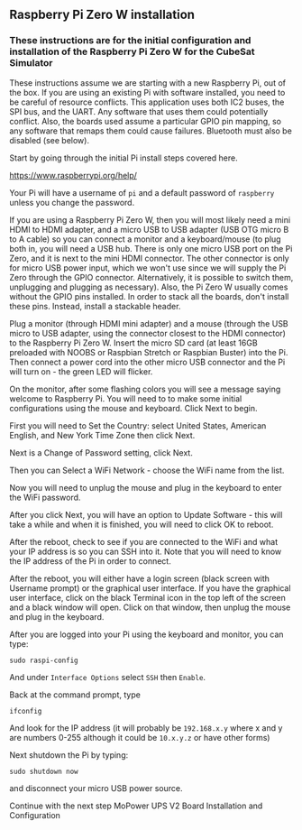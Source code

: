 ## Raspberry Pi Zero W installation

### These instructions are for the initial configuration and installation of the Raspberry Pi Zero W for the CubeSat Simulator

These instructions assume we are starting with a new Raspberry Pi, out of the box.  If you are using an existing Pi with software installed, you need to be careful of resource conflicts.  This application uses both IC2 buses, the SPI bus, and the UART.  Any software that uses them could potentially conflict. Also, the boards used assume a particular GPIO pin mapping, so any software that remaps them could cause failures. Bluetooth must also be disabled (see below).

Start by going through the initial Pi install steps covered here.

https://www.raspberrypi.org/help/

Your Pi will have a username of `pi` and a default password of `raspberry` unless you change the password.

If you are using a Raspberry Pi Zero W, then you will most likely need a mini HDMI to HDMI adapter, and a micro USB to USB adapter (USB OTG micro B to A cable) so you can connect a monitor and a keyboard/mouse (to plug both in, you will need a USB hub. There is only one micro USB port on the Pi Zero, and it is next to the mini HDMI connector.  The other connector is only for micro USB power input, which we won't use since we will supply the Pi Zero through the GPIO connector.  Alternatively, it is possible to switch them, unplugging and plugging as necessary).  Also, the Pi Zero W usually comes without the GPIO pins installed.  In order to stack all the boards, don't install these pins.  Instead, install a stackable header.

Plug a monitor (through HDMI mini adapter) and a mouse (through the USB micro to USB adapter, using the connector closest to the HDMI connector) to the Raspberry Pi Zero W.  Insert the micro SD card (at least 16GB preloaded with NOOBS or Raspbian Stretch or Raspbian Buster) into the Pi.  Then connect a power cord into the other micro USB connector and the Pi will turn on - the green LED will flicker.

On the monitor, after some flashing colors you will see a message saying welcome to Raspberry Pi.  You will need to to make some initial configurations using the mouse and keyboard.  Click Next to begin.  

First you will need to Set the Country: select United States, American English, and New York Time Zone then click Next.

Next is a Change of Password setting, click Next.  

Then you can Select a WiFi Network - choose the WiFi name from the list.  

Now you will need to unplug the mouse and plug in the keyboard to enter the WiFi password.  

After you click Next, you will have an option to Update Software - this will take a while and when it is finished, you will need to click OK to reboot.

After the reboot, check to see if you are connected to the WiFi and what your IP address is so you can SSH into it.  Note that you will need to know the IP address of the Pi in order to connect. 

After the reboot, you will either have a login screen (black screen with Username prompt) or the graphical user interface.  If you have the graphical user interface, click on the black Terminal icon in the top left of the screen and a black window will open. Click on that window, then unplug the mouse and plug in the keyboard.

After you are logged into your Pi using the keyboard and monitor, you can type:

`sudo raspi-config`

And under `Interface Options` select `SSH` then `Enable`.

Back at the command prompt, type

`ifconfig`

And look for the IP address (it will probably be `192.168.x.y` where x and y are numbers 0-255 although it could be `10.x.y.z` or have other forms)

Next shutdown the Pi by typing:

`sudo shutdown now`

and disconnect your micro USB power source.  

Continue with the next step MoPower UPS V2 Board Installation and Configuration

